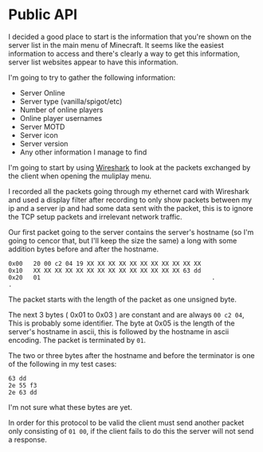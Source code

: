 # Public API
I decided a good place to start is the information that you're shown on the server list in the main menu of Minecraft. It seems like the easiest information to access and there's clearly a way to get this information, server list websites appear to have this information.

I'm going to try to gather the following information:
- Server Online
- Server type (vanilla/spigot/etc)
- Number of online players
- Online player usernames
- Server MOTD
- Server icon
- Server version
- Any other information I manage to find

I'm going to start by using [Wireshark](https://www.wireshark.org/#download) to look at the packets exchanged by the client when opening the muliplay menu.

I recorded all the packets going through my ethernet card with Wireshark and used a display filter after recording to only show packets between my ip and a server ip and had some data sent with the packet, this is to ignore the TCP setup packets and irrelevant network traffic.

Our first packet going to the server contains the server's hostname (so I'm going to cencor that, but I'll keep the size the same) a long with some addition bytes before and after the hostname.

```
0x00   20 00 c2 04 19 XX XX XX XX XX XX XX XX XX XX XX
0x10   XX XX XX XX XX XX XX XX XX XX XX XX XX XX 63 dd
0x20   01                                                .                                                .
```

The packet starts with the length of the packet as one unsigned byte. 

The next 3 bytes ( 0x01 to 0x03 ) are constant and are always ```00 c2 04```, This is probably some identifier.
The byte at 0x05 is the length of the server's hostname in ascii, this is followed by the hostname in ascii encoding.
The packet is terminated by ```01```.

The two or three bytes after the hostname and before the terminator is one of the following in my test cases:
```
63 dd
2e 55 f3
2e 63 dd
```
I'm not sure what these bytes are yet.

In order for this protocol to be valid the client must send another packet only consisting of ```01 00```, if the client fails to do this the server will not send a response.
